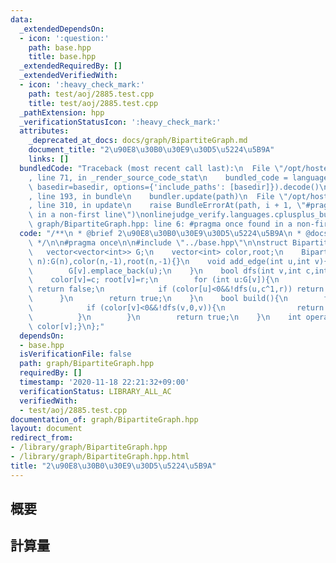 ```yaml
---
data:
  _extendedDependsOn:
  - icon: ':question:'
    path: base.hpp
    title: base.hpp
  _extendedRequiredBy: []
  _extendedVerifiedWith:
  - icon: ':heavy_check_mark:'
    path: test/aoj/2885.test.cpp
    title: test/aoj/2885.test.cpp
  _pathExtension: hpp
  _verificationStatusIcon: ':heavy_check_mark:'
  attributes:
    _deprecated_at_docs: docs/graph/BipartiteGraph.md
    document_title: "2\u90E8\u30B0\u30E9\u30D5\u5224\u5B9A"
    links: []
  bundledCode: "Traceback (most recent call last):\n  File \"/opt/hostedtoolcache/Python/3.9.1/x64/lib/python3.9/site-packages/onlinejudge_verify/documentation/build.py\"\
    , line 71, in _render_source_code_stat\n    bundled_code = language.bundle(stat.path,\
    \ basedir=basedir, options={'include_paths': [basedir]}).decode()\n  File \"/opt/hostedtoolcache/Python/3.9.1/x64/lib/python3.9/site-packages/onlinejudge_verify/languages/cplusplus.py\"\
    , line 193, in bundle\n    bundler.update(path)\n  File \"/opt/hostedtoolcache/Python/3.9.1/x64/lib/python3.9/site-packages/onlinejudge_verify/languages/cplusplus_bundle.py\"\
    , line 310, in update\n    raise BundleErrorAt(path, i + 1, \"#pragma once found\
    \ in a non-first line\")\nonlinejudge_verify.languages.cplusplus_bundle.BundleErrorAt:\
    \ graph/BipartiteGraph.hpp: line 6: #pragma once found in a non-first line\n"
  code: "/**\n * @brief 2\u90E8\u30B0\u30E9\u30D5\u5224\u5B9A\n * @docs docs/graph/BipartiteGraph.md\n\
    \ */\n\n#pragma once\n\n#include \"../base.hpp\"\n\nstruct BipartiteGraph{\n \
    \   vector<vector<int>> G;\n    vector<int> color,root;\n    BipartiteGraph(int\
    \ n):G(n),color(n,-1),root(n,-1){}\n    void add_edge(int u,int v){\n        G[u].emplace_back(v);\n\
    \        G[v].emplace_back(u);\n    }\n    bool dfs(int v,int c,int r){\n    \
    \    color[v]=c; root[v]=r;\n        for (int u:G[v]){\n            if (color[u]==c)\
    \ return false;\n            if (color[u]<0&&!dfs(u,c^1,r)) return false;\n  \
    \      }\n        return true;\n    }\n    bool build(){\n        for (int v=0;v<G.size();++v){\n\
    \            if (color[v]<0&&!dfs(v,0,v)){\n                return false;\n  \
    \          }\n        }\n        return true;\n    }\n    int operator[](int v){return\
    \ color[v];}\n};"
  dependsOn:
  - base.hpp
  isVerificationFile: false
  path: graph/BipartiteGraph.hpp
  requiredBy: []
  timestamp: '2020-11-18 22:21:32+09:00'
  verificationStatus: LIBRARY_ALL_AC
  verifiedWith:
  - test/aoj/2885.test.cpp
documentation_of: graph/BipartiteGraph.hpp
layout: document
redirect_from:
- /library/graph/BipartiteGraph.hpp
- /library/graph/BipartiteGraph.hpp.html
title: "2\u90E8\u30B0\u30E9\u30D5\u5224\u5B9A"
---
```

## 概要

## 計算量